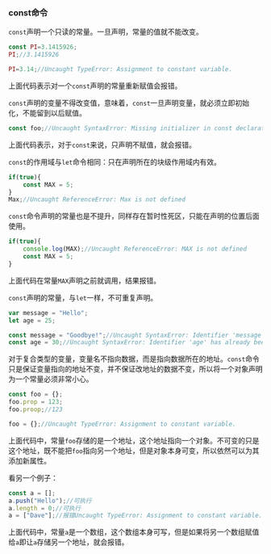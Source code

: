 ### const命令

`const`声明一个只读的常量。一旦声明，常量的值就不能改变。

```javascript
const PI=3.1415926;
PI;//3.1415926

PI=3.14;//Uncaught TypeError: Assignment to constant variable.
```

上面代码表示对一个`const`声明的常量重新赋值会报错。

`const`声明的变量不得改变值，意味着，`const`一旦声明变量，就必须立即初始化，不能留到以后赋值。

```javascript
const foo;//Uncaught SyntaxError: Missing initializer in const declaration
```

上面代码表示，对于`const`来说，只声明不赋值，就会报错。

`const`的作用域与`let`命令相同：只在声明所在的块级作用域内有效。

```javascript
if(true){
  	const MAX = 5;
}
Max;//Uncaught ReferenceError: Max is not defined
```

`const`命令声明的常量也是不提升，同样存在暂时性死区，只能在声明的位置后面使用。

```javascript
if(true){
  	console.log(MAX);//Uncaught ReferenceError: MAX is not defined
  	const MAX = 5;
}
```

上面代码在常量`MAX`声明之前就调用，结果报错。

`const`声明的常量，与`let`一样，不可重复声明。

```javascript
var message = "Hello";
let age = 25;

const message = "Goodbye!";//Uncaught SyntaxError: Identifier 'message' has already been declared
const age = 30;//Uncaught SyntaxError: Identifier 'age' has already been declared
```

对于复合类型的变量，变量名不指向数据，而是指向数据所在的地址。`const`命令只是保证变量指向的地址不变，并不保证改地址的数据不变，所以将一个对象声明为一个常量必须非常小心。

```javascript
const foo = {};
foo.prop = 123;
foo.proop;//123

foo = {};//Uncaught TypeError: Assignment to constant variable.
```

上面代码中，常量`foo`存储的是一个地址，这个地址指向一个对象。不可变的只是这个地址，既不能把`foo`指向另一个地址，但是对象本身可变，所以依然可以为其添加新属性。

看另一个例子：

```javascript
const a = [];
a.push("Hello");//可执行
a.length = 0;//可执行
a = ["Dave"];//报错Uncaught TypeError: Assignment to constant variable.
```

上面代码中，常量`a`是一个数组，这个数组本身可写，但是如果将另一个数组赋值给`a`即让`a`存储另一个地址，就会报错。

